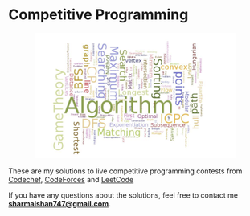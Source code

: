 # Competitive Programming

<p align="center">
  <img src="cplogo.png" width = "400">
</p>

These are my solutions to live competitive programming contests from [Codechef](https://www.codechef.com), [CodeForces](https://codeforces.com) and [LeetCode](https://leetcode.com)

If you have any questions about the solutions, feel free to contact me **sharmaishan747@gmail.com**.
